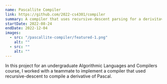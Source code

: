 ```yaml
---
name: Pascallite Compiler
link: https://github.com/2022-cs4301/compiler
summary: A compiler that uses recursive-descent parsing for a derivitave of the Pascal programming language.
startDate: 2022-08-24
endDate: 2022-12-04
images:
  - src: "/pascallite-compiler/featured-1.png"
    alt: ""
  - src: ""
    alt: ""
---
```


In this project for an undergraduate Algorithmic Languages and Compilers course, I worked with a teammate to implement a compiler that used recursive-descent to compile a derivative of Pascal.